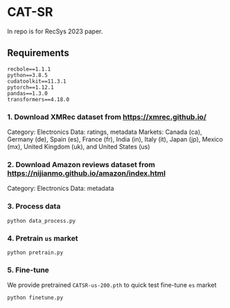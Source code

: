 # CAT-SR
In repo is for RecSys 2023 paper.

## Requirements

```
recbole==1.1.1
python==3.8.5
cudatoolkit==11.3.1
pytorch==1.12.1
pandas==1.3.0
transformers==4.18.0
```


### 1. Download XMRec dataset from https://xmrec.github.io/
Category: Electronics
Data: ratings, metadata
Markets: Canada (ca), Germany (de), Spain (es), France (fr), India (in), Italy (it), Japan (jp), Mexico (mx), United Kingdom (uk), and United States (us)

### 2. Download Amazon reviews dataset from https://nijianmo.github.io/amazon/index.html
Category: Electronics
Data: metadata

### 3. Process data
```
python data_process.py
```

### 4. Pretrain ```us``` market
```
python pretrain.py
```

### 5. Fine-tune
We provide pretrained `CATSR-us-200.pth` to quick test fine-tune ```es``` market
```
python finetune.py
```
